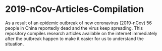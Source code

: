 # 2019-nCov-Articles-Compilation
As a result of an epidemic outbreak of new coronavirus (2019-nCov) 56 people in China reportedly dead and the virus keep spreading. This repository compiles research articles available on the internet immediately after the outbreak happen to make it easier for us to understand the situation.
